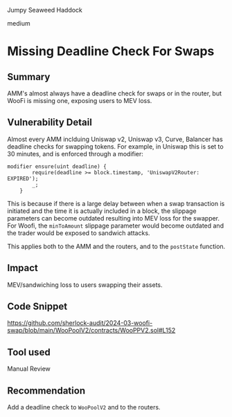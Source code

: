 Jumpy Seaweed Haddock

medium

# Missing Deadline Check For Swaps

## Summary

AMM's almost always have a deadline check for swaps or in the router, but WooFi is missing one, exposing users to MEV loss.

## Vulnerability Detail

Almost every AMM inclduing Uniswap v2, Uniswap v3, Curve, Balancer has deadline checks for swapping tokens. For example, in Uniswap this is set to 30 minutes, and is enforced through a modifier:

```solidity
modifier ensure(uint deadline) {
        require(deadline >= block.timestamp, 'UniswapV2Router: EXPIRED');
        _;
    }
```

This is because if there is a large delay between when a swap transaction is initiated and the time it is actually included in a block, the slippage parameters can become outdated resulting into MEV loss for the swapper. For Woofi, the `minToAmount` slippage parameter would become outdated and the trader would be exposed to sandwich attacks.



This applies both to the AMM and the routers, and to the `postState` function.

## Impact

MEV/sandwiching loss to users swapping their assets.

## Code Snippet

https://github.com/sherlock-audit/2024-03-woofi-swap/blob/main/WooPoolV2/contracts/WooPPV2.sol#L152

## Tool used

Manual Review

## Recommendation

Add a deadline check to `WooPoolV2` and to the routers.
